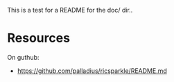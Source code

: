 This is a test for a README for the doc/ dir..

Resources
=========

On guthub:

- https://github.com/palladius/ricsparkle/README.md

